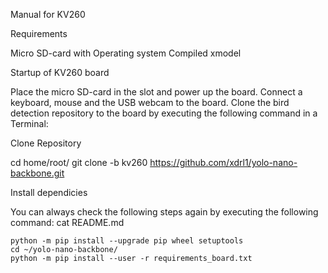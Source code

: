 Manual for KV260

Requirements

Micro SD-card with Operating system
Compiled xmodel

Startup of KV260 board

Place the micro SD-card in the slot and power up the board. Connect a keyboard, mouse and the USB webcam to the board. Clone the bird detection repository to the board by executing the following command in a Terminal:

Clone Repository

cd home/root/
git clone -b kv260 https://github.com/xdrl1/yolo-nano-backbone.git

Install dependicies

You can always check the following steps again by executing the following command:
cat README.md

    python -m pip install --upgrade pip wheel setuptools
    cd ~/yolo-nano-backbone/
    python -m pip install --user -r requirements_board.txt
